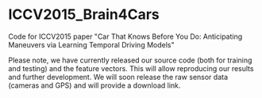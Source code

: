 # ICCV2015_Brain4Cars
Code for ICCV2015 paper "Car That Knows Before You Do: Anticipating Maneuvers via Learning Temporal Driving Models"

Please note, we have currently released our source code (both for training and testing) and the feature vectors. This will allow reproducing our results and further development. We will soon release the raw sensor data (cameras and GPS)  and will provide a download link.
